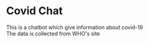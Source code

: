 # Covid Chat 
 This is a chatbot which give information about covid-19 <br/>
 The data is collected from WHO's site
